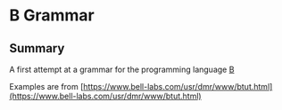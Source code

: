 B Grammar
====

Summary
----

A first attempt at a grammar for the programming language [B](https://en.wikipedia.org/wiki/B_(programming_language))

Examples are from [https://www.bell-labs.com/usr/dmr/www/btut.html](https://www.bell-labs.com/usr/dmr/www/btut.html)



